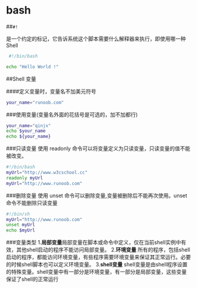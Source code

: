 # bash

##`#!` 

是一个约定的标记，它告诉系统这个脚本需要什么解释器来执行，即使用哪一种 Shell

```bash
 #!/bin/bash

echo "Hello World !"
```
##Shell 变量

####定义变量时，变量名不加美元符号

```bash
your_name="runoob.com"
```
###使用变量(变量名外面的花括号是可选的，加不加都行)
```bash
your_name="qinjx"
echo $your_name
echo ${your_name}
```
###只读变量
使用 readonly 命令可以将变量定义为只读变量，只读变量的值不能被改变。
```bash
#!/bin/bash
myUrl="http://www.w3cschool.cc"
readonly myUrl
myUrl="http://www.runoob.com"
```
###删除变量
使用 unset 命令可以删除变量,变量被删除后不能再次使用。unset 命令不能删除只读变量
```bash
#!/bin/sh
myUrl="http://www.runoob.com"
unset myUrl
echo $myUrl
```
###变量类型
1.**局部变量**局部变量在脚本或命令中定义，仅在当前shell实例中有效，其他shell启动的程序不能访问局部变量。
2.**环境变量** 所有的程序，包括shell启动的程序，都能访问环境变量，有些程序需要环境变量来保证其正常运行。必要的时候shell脚本也可以定义环境变量。
3.**shell变量** shell变量是由shell程序设置的特殊变量。shell变量中有一部分是环境变量，有一部分是局部变量，这些变量保证了shell的正常运行